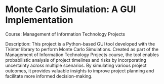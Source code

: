 # Monte Carlo Simulation: A GUI Implementation

Course: Management of Information Technology Projects

Description:
This project is a Python-based GUI tool developed with the Tkinter library to perform Monte Carlo Simulations. Created as part of the Management of Information Technology Projects course, the tool enables probabilistic analysis of project timelines and risks by incorporating uncertainty across multiple scenarios. By simulating various project outcomes, it provides valuable insights to improve project planning and facilitate more informed decision-making.

